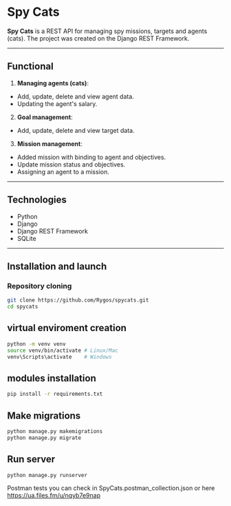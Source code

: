 # Spy Cats 

**Spy Cats** is a REST API for managing spy missions, targets and agents (cats). The project was created on the Django REST Framework.

---

##  Functional

1. **Managing agents (cats)**:
 - Add, update, delete and view agent data.
 - Updating the agent's salary.

2. **Goal management**:
 - Add, update, delete and view target data.

3. **Mission management**:
 - Added mission with binding to agent and objectives.
 - Update mission status and objectives.
 - Assigning an agent to a mission.

---

## Technologies

- Python 
- Django 
- Django REST Framework
- SQLite

---

## Installation and launch

### **Repository cloning**
```bash
git clone https://github.com/Rygos/spycats.git
cd spycats
```

## virtual enviroment creation
```bash
python -m venv venv
source venv/bin/activate # Linux/Mac
venv\Scripts\activate    # Windows
```

## modules installation 
```bash
pip install -r requirements.txt
```

## Make migrations 
```bash
python manage.py makemigrations
python manage.py migrate
```

## Run server
```bash
python manage.py runserver
```

Postman tests you can check in SpyCats.postman_collection.json
or here https://ua.files.fm/u/nqyb7e9nap

